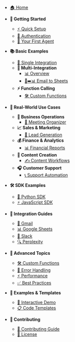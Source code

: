 <!-- _sidebar.md -->

- [🏠 Home](README.md)

- **🚀 Getting Started**

  - [⚡ Quick Setup](getting-started/quick-setup.md)
  - [🔐 Authentication](getting-started/authentication.md)
  - [🤖 Your First Agent](getting-started/first-agent.md)

- **📚 Basic Examples**

  - [📧 Single Integration](basic-examples/single-integration/gmail-automation.md)
  - **🔗 Multi-Integration**
    - [📊 Overview](basic-examples/multi-integration/README.md)
    - [📧➡️📊 Email to Sheets](basic-examples/multi-integration/email-to-sheets.md)
  - **⚡ Function Calling**
    - [🛠️ Custom Functions](basic-examples/function-calling/README.md)

- **🎯 Real-World Use Cases**

  - **💼 Business Operations**
    - [📅 Meeting Organizer](use-cases/business-operations/meeting-organizer.md)
  - **📈 Sales & Marketing**
    - [🎯 Lead Generation](use-cases/sales-marketing/README.md)
  - **💰 Finance & Analytics**
    - [📊 Financial Reports](use-cases/finance-analytics/README.md)
  - **📝 Content Creation**
    - [✍️ Content Workflows](use-cases/content-creation/README.md)
  - **🎧 Customer Support**
    - [📞 Support Automation](use-cases/customer-support/README.md)

- **🛠️ SDK Examples**

  - [🐍 Python SDK](sdk-examples/python/README.md)
  - [⚡ JavaScript SDK](sdk-examples/javascript/README.md)

- **🔌 Integration Guides**

  - [📧 Gmail](integrations/gmail/README.md)
  - [📊 Google Sheets](integrations/google-sheets/README.md)
  - [💬 Slack](integrations/slack/README.md)
  - [🔍 Perplexity](integrations/perplexity/README.md)

- **🚀 Advanced Topics**

  - [🛠️ Custom Functions](advanced/custom-functions/README.md)
  - [🚨 Error Handling](advanced/error-handling/README.md)
  - [⚡ Performance](advanced/performance/README.md)
  - [✅ Best Practices](advanced/best-practices/README.md)

- **🎨 Examples & Templates**

  - [🎯 Interactive Demo](examples/tabbed-code-demo.md)
  - [📋 Code Templates](templates/code-tabs-template.md)

- **🤝 Contributing**
  - [📝 Contributing Guide](CONTRIBUTING.md)
  - [📜 License](LICENSE)
